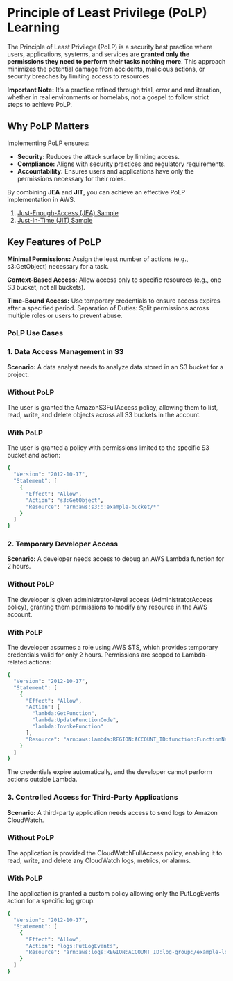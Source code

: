 # Principle of Least Privilege (PoLP) Learning

The Principle of Least Privilege (PoLP) is a security best practice where users, applications, systems, and services are **granted only the permissions they need to perform their tasks nothing more**. This approach minimizes the potential damage from accidents, malicious actions, or security breaches by limiting access to resources.

**Important Note:** It’s a practice refined through trial, error and and iteration, whether in real environments or homelabs, not a gospel to follow strict steps to achieve PoLP.

## Why PoLP Matters

Implementing PoLP ensures:

- **Security:** Reduces the attack surface by limiting access.
- **Compliance:** Aligns with security practices and regulatory requirements.
- **Accountability:** Ensures users and applications have only the permissions necessary for their roles.

By combining **JEA** and **JIT**, you can achieve an effective PoLP implementation in AWS.

1. [Just-Enough-Access (JEA) Sample](https://github.com/HrithikSawant/aws-examples/blob/main/iam/polp/JEA/README.md)
2. [Just-In-Time (JIT) Sample](https://github.com/HrithikSawant/aws-examples/blob/main/iam/polp/JIT/README.md)

## Key Features of PoLP

**Minimal Permissions:** Assign the least number of actions (e.g., s3:GetObject) necessary for a task.

**Context-Based Access:** Allow access only to specific resources (e.g., one S3 bucket, not all buckets).

**Time-Bound Access:** Use temporary credentials to ensure access expires after a specified period.
Separation of Duties: Split permissions across multiple roles or users to prevent abuse.

### PoLP Use Cases

### 1. Data Access Management in S3

**Scenario:** A data analyst needs to analyze data stored in an S3 bucket for a project.

### Without PoLP

The user is granted the AmazonS3FullAccess policy, allowing them to list, read, write, and delete objects across all S3 buckets in the account.

### With PoLP

The user is granted a policy with permissions limited to the specific S3 bucket and action:

```bash
{
  "Version": "2012-10-17",
  "Statement": [
    {
      "Effect": "Allow",
      "Action": "s3:GetObject",
      "Resource": "arn:aws:s3:::example-bucket/*"
    }
  ]
}

```

### 2. Temporary Developer Access

**Scenario:** A developer needs access to debug an AWS Lambda function for 2 hours.

### Without PoLP

The developer is given administrator-level access (AdministratorAccess policy), granting them permissions to modify any resource in the AWS account.

### With PoLP

The developer assumes a role using AWS STS, which provides temporary credentials valid for only 2 hours.
Permissions are scoped to Lambda-related actions:


```bash
{
  "Version": "2012-10-17",
  "Statement": [
    {
      "Effect": "Allow",
      "Action": [
        "lambda:GetFunction",
        "lambda:UpdateFunctionCode",
        "lambda:InvokeFunction"
      ],
      "Resource": "arn:aws:lambda:REGION:ACCOUNT_ID:function:FunctionName"
    }
  ]
}
```

The credentials expire automatically, and the developer cannot perform actions outside Lambda.

### 3. Controlled Access for Third-Party Applications

**Scenario:** A third-party application needs access to send logs to Amazon CloudWatch.

### Without PoLP

The application is provided the CloudWatchFullAccess policy, enabling it to read, write, and delete any CloudWatch logs, metrics, or alarms.

### With PoLP

The application is granted a custom policy allowing only the PutLogEvents action for a specific log group:

```bash
{
  "Version": "2012-10-17",
  "Statement": [
    {
      "Effect": "Allow",
      "Action": "logs:PutLogEvents",
      "Resource": "arn:aws:logs:REGION:ACCOUNT_ID:log-group:/example-log-group:*"
    }
  ]
}

```
